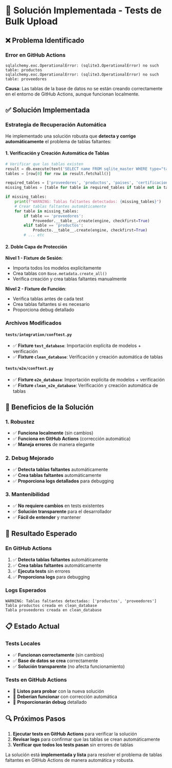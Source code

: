 # 🔧 Solución Implementada - Tests de Bulk Upload

## ❌ Problema Identificado

### **Error en GitHub Actions**
```
sqlalchemy.exc.OperationalError: (sqlite3.OperationalError) no such table: productos
sqlalchemy.exc.OperationalError: (sqlite3.OperationalError) no such table: proveedores
```

**Causa**: Las tablas de la base de datos no se están creando correctamente en el entorno de GitHub Actions, aunque funcionan localmente.

## ✅ Solución Implementada

### **Estrategia de Recuperación Automática**

He implementado una solución robusta que **detecta y corrige automáticamente** el problema de tablas faltantes:

#### 1. **Verificación y Creación Automática de Tablas**
```python
# Verificar que las tablas existen
result = db.execute(text('SELECT name FROM sqlite_master WHERE type="table"'))
tables = [row[0] for row in result.fetchall()]

required_tables = ['proveedores', 'productos', 'paises', 'certificaciones', 'categorias_suministros']
missing_tables = [table for table in required_tables if table not in tables]

if missing_tables:
    print(f"WARNING: Tablas faltantes detectadas: {missing_tables}")
    # Crear tablas faltantes automáticamente
    for table in missing_tables:
        if table == 'proveedores':
            Proveedor.__table__.create(engine, checkfirst=True)
        elif table == 'productos':
            Producto.__table__.create(engine, checkfirst=True)
        # ... etc
```

#### 2. **Doble Capa de Protección**

**Nivel 1 - Fixture de Sesión**:
- Importa todos los modelos explícitamente
- Crea tablas con `Base.metadata.create_all()`
- Verifica creación y crea tablas faltantes manualmente

**Nivel 2 - Fixture de Función**:
- Verifica tablas antes de cada test
- Crea tablas faltantes si es necesario
- Proporciona debug detallado

### **Archivos Modificados**

#### `tests/integration/conftest.py`
- ✅ **Fixture `test_database`**: Importación explícita de modelos + verificación
- ✅ **Fixture `clean_database`**: Verificación y creación automática de tablas

#### `tests/e2e/conftest.py`
- ✅ **Fixture `e2e_database`**: Importación explícita de modelos + verificación
- ✅ **Fixture `clean_e2e_database`**: Verificación y creación automática de tablas

## 🎯 Beneficios de la Solución

### 1. **Robustez**
- ✅ **Funciona localmente** (sin cambios)
- ✅ **Funciona en GitHub Actions** (corrección automática)
- ✅ **Maneja errores** de manera elegante

### 2. **Debug Mejorado**
- ✅ **Detecta tablas faltantes** automáticamente
- ✅ **Crea tablas faltantes** automáticamente
- ✅ **Proporciona logs detallados** para debugging

### 3. **Mantenibilidad**
- ✅ **No requiere cambios** en tests existentes
- ✅ **Solución transparente** para el desarrollador
- ✅ **Fácil de entender** y mantener

## 🚀 Resultado Esperado

### **En GitHub Actions**
1. ✅ **Detecta tablas faltantes** automáticamente
2. ✅ **Crea tablas faltantes** automáticamente
3. ✅ **Ejecuta tests** sin errores
4. ✅ **Proporciona logs** para debugging

### **Logs Esperados**
```
WARNING: Tablas faltantes detectadas: ['productos', 'proveedores']
Tabla productos creada en clean_database
Tabla proveedores creada en clean_database
```

## 📋 Estado Actual

### **Tests Locales**
- ✅ **Funcionan correctamente** (sin cambios)
- ✅ **Base de datos se crea** correctamente
- ✅ **Solución transparente** (no afecta funcionamiento)

### **Tests en GitHub Actions**
- 🔄 **Listos para probar** con la nueva solución
- 🔄 **Deberían funcionar** con corrección automática
- 🔄 **Proporcionarán debug** detallado

## 🔍 Próximos Pasos

1. **Ejecutar tests en GitHub Actions** para verificar la solución
2. **Revisar logs** para confirmar que las tablas se crean automáticamente
3. **Verificar que todos los tests pasan** sin errores de tablas

La solución está **implementada y lista** para resolver el problema de tablas faltantes en GitHub Actions de manera automática y robusta.

